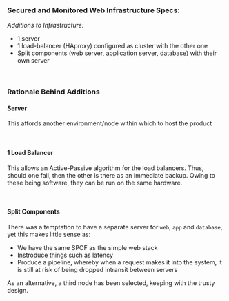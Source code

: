 ### Secured and Monitored Web Infrastructure Specs:

_Additions to Infrastructure:_

* 1 server
* 1 load-balancer (HAproxy) configured as cluster with the other one
* Split components (web server, application server, database) with their own server

<br />

### Rationale Behind Additions

#### Server

This affords another environment/node within which to host the product

<br />

#### 1 Load Balancer

This allows an Active-Passive algorithm for the load balancers. Thus, should one fail, then the other is there as an immediate backup. Owing to these being software, they can be run on the same hardware.

<br />

#### Split Components

There was a temptation to have a separate server for `web`, `app` and `database`, yet this makes little sense as:
* We have the same SPOF as the simple web stack
* Instroduce things such as latency
* Produce a pipeline, whereby when a request makes it into the system, it is still at risk of being dropped intransit between servers

As an alternative, a third node has been selected, keeping with the trusty design.

<br />
